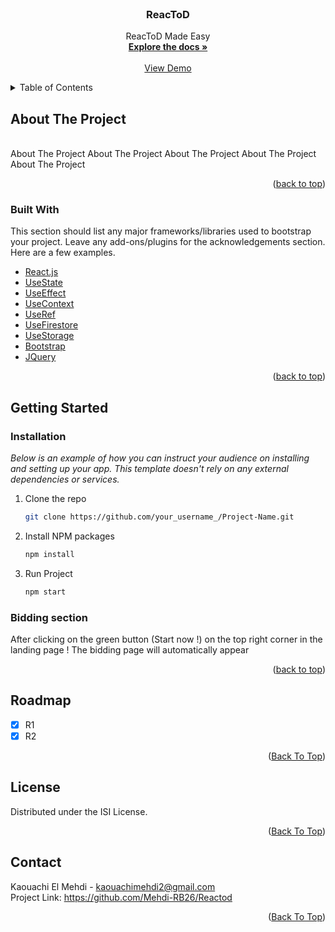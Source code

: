 <div id="top"></div>
<!-- PROJECT LOGO -->
<br />
<div align="center">

  

  <h3 align="center">ReacToD</h3>

  <p align="center">
    ReacToD Made Easy
    <br />
    <a href="https://github.com/Mehdi-RB26/React-Js"><strong>Explore the docs »</strong></a>
    <br />
    <br />
    <a href="https://google.com">View Demo</a>
  </p>
</div>



<!-- TABLE OF CONTENTS -->
<details>
  <summary>Table of Contents</summary>
  <ol>
    <li>
      <a href="#about-the-project">About The Project</a>
      <ul>
        <li><a href="#built-with">Built With</a></li>
      </ul>
    </li>
    <li>
      <a href="#getting-started">Getting Started</a>
      <ul>
        <li><a href="#prerequisites">Prerequisites</a></li>
        <li><a href="#installation">Installation</a></li>
      </ul>
    </li>
    <li><a href="#roadmap">Roadmap</a></li>
    <li><a href="#license">License</a></li>
    <li><a href="#contact">Contact</a></li>
  </ol>
</details>



<!-- ABOUT THE PROJECT -->
## About The Project
<br>
About The Project About The Project About The Project About The Project About The Project 
<p align="right">(<a href="#top">back to top</a>)</p>



### Built With

This section should list any major frameworks/libraries used to bootstrap your project. Leave any add-ons/plugins for the acknowledgements section. Here are a few examples.


* [React.js](https://reactjs.org/)
* [UseState](https://reactjs.org/docs/hooks-reference.html#usestate)
* [UseEffect](https://reactjs.org/docs/hooks-reference.html#useeffect)
* [UseContext](https://reactjs.org/docs/hooks-reference.html#usecontext)
* [UseRef](https://reactjs.org/docs/hooks-reference.html#useref)
* [UseFirestore](https://firebase.google.com/products/firestore?gclid=CjwKCAiA55mPBhBOEiwANmzoQq35Ste1jnK9RNdYhgzA7GNPxfcaY2yzt4gf9oA3E293WrX_1WHuEhoC5yIQAvD_BwE&gclsrc=aw.ds)
* [UseStorage](https://www.npmjs.com/package/react-use-storage)
* [Bootstrap](https://getbootstrap.com)
* [JQuery](https://jquery.com)


<p align="right">(<a href="#top">back to top</a>)</p>



<!-- GETTING STARTED -->
## Getting Started

### Installation

_Below is an example of how you can instruct your audience on installing and setting up your app. This template doesn't rely on any external dependencies or services._


1. Clone the repo
   ```sh
   git clone https://github.com/your_username_/Project-Name.git
   ```
2. Install NPM packages
   ```sh
   npm install
   ```
2. Run Project
   ```sh
   npm start
   ```

### Bidding section

After clicking on the green button (Start now !) on the top right corner in the landing page ! The bidding page will automatically appear







<p align="right">(<a href="#top">back to top</a>)</p>




<!-- ROADMAP -->
## Roadmap

- [x] R1
- [x] R2

<p align="right">(<a href="#top">Back To Top</a>)</p>

<!-- LICENSE -->
## License

Distributed under the ISI License.

<p align="right">(<a href="#top">Back To Top</a>)</p>



<!-- CONTACT -->
## Contact

Kaouachi El Mehdi - kaouachimehdi2@gmail.com
<br>
Project Link: https://github.com/Mehdi-RB26/Reactod

<p align="right">(<a href="#top">Back To Top</a>)</p>







<!-- MARKDOWN LINKS & IMAGES -->
<!-- https://www.markdownguide.org/basic-syntax/#reference-style-links -->
[contributors-shield]: https://img.shields.io/github/contributors/othneildrew/Best-README-Template.svg?style=for-the-badge
[contributors-url]: https://github.com/othneildrew/Best-README-Template/graphs/contributors
[forks-shield]: https://img.shields.io/github/forks/othneildrew/Best-README-Template.svg?style=for-the-badge
[forks-url]: https://github.com/othneildrew/Best-README-Template/network/members
[stars-shield]: https://img.shields.io/github/stars/othneildrew/Best-README-Template.svg?style=for-the-badge
[stars-url]: https://github.com/othneildrew/Best-README-Template/stargazers
[issues-shield]: https://img.shields.io/github/issues/othneildrew/Best-README-Template.svg?style=for-the-badge
[issues-url]: https://github.com/othneildrew/Best-README-Template/issues
[license-shield]: https://img.shields.io/github/license/othneildrew/Best-README-Template.svg?style=for-the-badge
[license-url]: https://github.com/othneildrew/Best-README-Template/blob/master/LICENSE.txt
[linkedin-shield]: https://img.shields.io/badge/-LinkedIn-black.svg?style=for-the-badge&logo=linkedin&colorB=555
[linkedin-url]: https://linkedin.com/in/othneildrew


